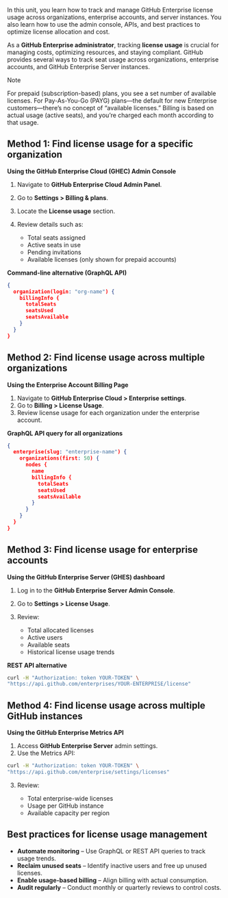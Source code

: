 In this unit, you learn how to track and manage GitHub Enterprise license usage across organizations, enterprise accounts, and server instances.
You also learn how to use the admin console, APIs, and best practices to optimize license allocation and cost.

As a **GitHub Enterprise administrator**, tracking **license usage** is crucial for managing costs, optimizing resources, and staying compliant.
GitHub provides several ways to track seat usage across organizations, enterprise accounts, and GitHub Enterprise Server instances.

> [!NOTE]
> For prepaid (subscription-based) plans, you see a set number of available licenses. For Pay-As-You-Go (PAYG) plans—the default for new Enterprise customers—there’s no concept of “available licenses.” Billing is based on actual usage (active seats), and you’re charged each month according to that usage.

## Method 1: Find license usage for a specific organization

**Using the GitHub Enterprise Cloud (GHEC) Admin Console**

1. Navigate to **GitHub Enterprise Cloud Admin Panel**.
2. Go to **Settings > Billing & plans**.
3. Locate the **License usage** section.
4. Review details such as:

   * Total seats assigned
   * Active seats in use
   * Pending invitations
   * Available licenses (only shown for prepaid accounts)

**Command-line alternative (GraphQL API)**

```json
{
  organization(login: "org-name") {
    billingInfo {
      totalSeats
      seatsUsed
      seatsAvailable
    }
  }
}
```

## Method 2: Find license usage across multiple organizations

**Using the Enterprise Account Billing Page**

1. Navigate to **GitHub Enterprise Cloud > Enterprise settings**.
2. Go to **Billing > License Usage**.
3. Review license usage for each organization under the enterprise account.

**GraphQL API query for all organizations**

```json
{
  enterprise(slug: "enterprise-name") {
    organizations(first: 50) {
      nodes {
        name
        billingInfo {
          totalSeats
          seatsUsed
          seatsAvailable
        }
      }
    }
  }
}
```

## Method 3: Find license usage for enterprise accounts

**Using the GitHub Enterprise Server (GHES) dashboard**

1. Log in to the **GitHub Enterprise Server Admin Console**.
2. Go to **Settings > License Usage**.
3. Review:

   * Total allocated licenses
   * Active users
   * Available seats
   * Historical license usage trends

**REST API alternative**

```bash
curl -H "Authorization: token YOUR-TOKEN" \
"https://api.github.com/enterprises/YOUR-ENTERPRISE/license"
```

## Method 4: Find license usage across multiple GitHub instances

**Using the GitHub Enterprise Metrics API**

1. Access **GitHub Enterprise Server** admin settings.
2. Use the Metrics API:

```bash
curl -H "Authorization: token YOUR-TOKEN" \
"https://api.github.com/enterprise/settings/licenses"
```

3. Review:

   * Total enterprise-wide licenses
   * Usage per GitHub instance
   * Available capacity per region

## Best practices for license usage management

* **Automate monitoring** – Use GraphQL or REST API queries to track usage trends.
* **Reclaim unused seats** – Identify inactive users and free up unused licenses.
* **Enable usage-based billing** – Align billing with actual consumption.
* **Audit regularly** – Conduct monthly or quarterly reviews to control costs.
